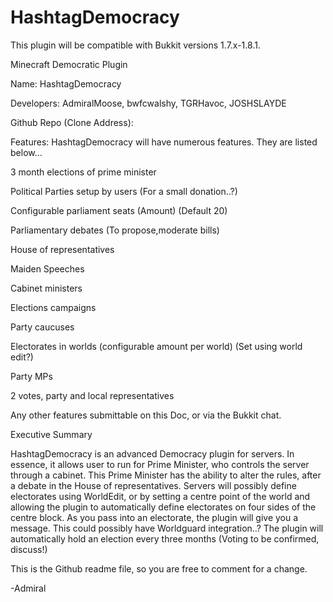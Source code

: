 HashtagDemocracy
================
This plugin will be compatible with Bukkit versions 1.7.x-1.8.1.

Minecraft Democratic Plugin

Name: HashtagDemocracy

Developers: AdmiralMoose, bwfcwalshy, TGRHavoc, JOSHSLAYDE

Github Repo (Clone Address): 

Features: HashtagDemocracy will have numerous features. They are listed below…

3 month elections of prime minister

Political Parties setup by users (For a small donation..?)

Configurable parliament seats (Amount) (Default 20)

Parliamentary debates  (To propose,moderate bills)

House of representatives

Maiden Speeches

Cabinet ministers

Elections campaigns

Party caucuses

Electorates in worlds (configurable amount per world) (Set using world edit?)

Party MPs

2 votes, party and local representatives

Any other features submittable on this Doc, or via the Bukkit chat.

Executive Summary

HashtagDemocracy is an advanced Democracy plugin for servers. In essence, it allows user to run for Prime Minister, who controls the server through a cabinet. This Prime Minister has the ability to alter the rules, after a debate in the House of representatives. Servers will possibly define electorates using WorldEdit, or by setting a centre point of the world and allowing the plugin to automatically define electorates on four sides of the centre block. As you pass into an electorate, the plugin will give you a message. This could possibly have Worldguard integration..? The plugin will automatically hold an election every three months (Voting to be confirmed, discuss!)

This is the Github readme file, so you are free to comment for a change.

-Admiral
